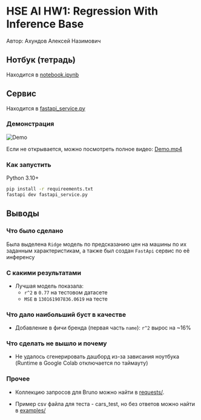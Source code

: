 # HSE AI HW1: Regression With Inference Base

Автор: Ахундов Алексей Назимович

## Нотбук (тетрадь)

Находится в [notebook.ipynb](notebook.ipynb)

## Сервис

Находится в [fastapi_service.py](fastapi_service.py)

### Демонстрация

![Demo](demo/Demo.gif)

Если не открывается, можно посмотреть полное видео: [Demo.mp4](demo/Demo.mp4)

### Как запустить

Python 3.10+

```bash
pip install -r requireements.txt
fastapi dev fastapi_service.py
```

## Выводы

### Что было сделано

Была выделена `Ridge` модель по предсказанию цен на машины по их заданным характеристикам, а также был создан `FastApi`
сервис по её инференсу

### С какими результатами

- Лучшая модель показала:
    - `r^2` в `0.77` на тестовом датасете
    - `MSE` в `130161907836.0619` на тесте

### Что дало наибольший буст в качестве

- Добавление в фичи бренда (первая часть `name`): `r^2` вырос на ~16%

### Что сделать не вышло и почему

- Не удалось сгенерировать дашборд из-за зависания ноутбука (Runtime в Google Colab отключается по таймауту)

### Прочее

- Коллекцию запросов для Bruno можно найти в [requests/](requests).

- Пример csv файла для теста - cars_test, но без ответов можно найти в [examples/](examples) 